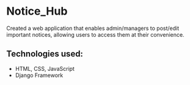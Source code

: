 # Notice_Hub
Created a web application that enables admin/managers to post/edit important notices, allowing users to access them at their convenience.

<h2>Technologies used:</h2>
<ul><li>HTML, CSS, JavaScript</li>
<li>Django Framework</li></ul>
